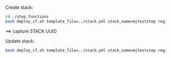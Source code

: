 Create stack:
```bash
cd ./step_functions
bash deploy_cf.sh template_file=../stack.yml stack_name=mjteststep region=eu-central-1 param_file=../stack_params.yml profile=moj9-pg bucket_name=tmpmo-1278213j10q
```
==> capture STACK UUID <UUID>

Update stack:
```bash
bash deploy_cf.sh template_file=../stack.yml stack_name=mjteststep region=eu-central-1 param_file=../stack_params.yml profile=moj9-pg bucket_name=tmpmo-1278213j10q uuid=<UUID>
```